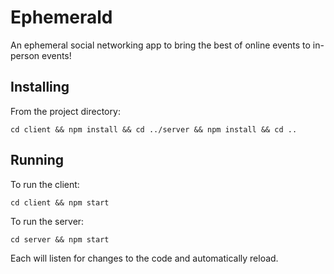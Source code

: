# Ephemerald

An ephemeral social networking app to bring the best of online events to in-person events!

## Installing

From the project directory:

```
cd client && npm install && cd ../server && npm install && cd ..
```

## Running

To run the client:

```
cd client && npm start
```

To run the server:

```
cd server && npm start
```

Each will listen for changes to the code and automatically reload.
